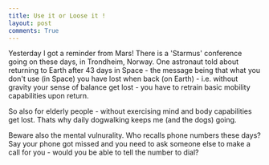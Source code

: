 ```yaml
---
title: Use it or Loose it !
layout: post
comments: True
---
```

Yesterday I got a reminder from Mars!
There is a 'Starmus' conference going on these days, in Trondheim, Norway.
One astronaut told about returning to Earth after 43 days in Space - the
message being that what you don't use (in Space) you have lost when back
(on Earth) - i.e. without gravity your sense of balance get lost - you
have to retrain basic mobility capabilities upon return.

So also for elderly people - without exercising mind and body capabilities
get lost. Thats why daily dogwalking keeps me (and the dogs) going.

Beware also the mental vulnurality. Who recalls phone numbers these days?
Say your phone got missed and you need to ask someone else to make a call
for you - would you be able to tell the number to dial?
